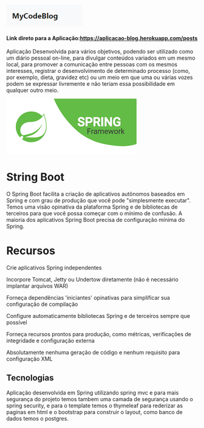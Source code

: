 ![alt text](img/logo.png)

#### Link direto para a Aplicação:https://aplicacao-blog.herokuapp.com/posts

Aplicação Desenvolvida para vários objetivos, podendo ser utilizado como um diário pessoal on-line, para divulgar conteúdos variados em um mesmo local, para promover a comunicação entre pessoas com os mesmos interesses, registrar o desenvolvimento de determinado processo (como, por exemplo, dieta, gravidez etc) ou um meio em que uma ou várias vozes podem se expressar livremente e não teriam essa possibilidade em qualquer outro meio.



![alt text](img/download.png)


# String Boot

O Spring Boot facilita a criação de aplicativos autônomos baseados em Spring e com grau de produção que você pode "simplesmente executar".
Temos uma visão opinativa da plataforma Spring e de bibliotecas de terceiros para que você possa começar com o mínimo de confusão. A maioria dos aplicativos Spring Boot precisa de configuração mínima do Spring.


#  Recursos

Crie aplicativos Spring independentes

Incorpore Tomcat, Jetty ou Undertow diretamente (não é necessário implantar arquivos WAR)

Forneça dependências 'iniciantes' opinativas para simplificar sua configuração de compilação

Configure automaticamente bibliotecas Spring e de terceiros sempre que possível

Forneça recursos prontos para produção, como métricas, verificações de integridade e configuração externa

Absolutamente nenhuma geração de código e nenhum requisito para configuração XML





## Tecnologias 

Aplicação desenvolvida em Spring utilizando spring mvc e para mais segurança do projeto temos tambem uma camada de segurança usando o spring security, e para o template temos o thymeleaf para rederizar as paginas em html e o bootstrap para construir o layout, como banco de dados temos o postgres.



